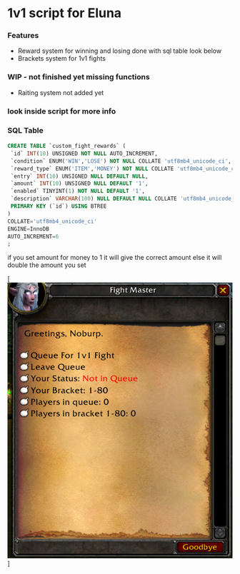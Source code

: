 # 1v1 script for Eluna

### Features

- Reward system for winning and losing done with sql table look below
- Brackets system for 1v1 fights


### WIP - not finished yet missing functions

- Raiting system not added yet

### look inside script for more info

### SQL Table

```sql
CREATE TABLE `custom_fight_rewards` (
 `id` INT(10) UNSIGNED NOT NULL AUTO_INCREMENT,
 `condition` ENUM('WIN','LOSE') NOT NULL COLLATE 'utf8mb4_unicode_ci',
 `reward_type` ENUM('ITEM','MONEY') NOT NULL COLLATE 'utf8mb4_unicode_ci',
 `entry` INT(10) UNSIGNED NULL DEFAULT NULL,
 `amount` INT(10) UNSIGNED NULL DEFAULT '1',
 `enabled` TINYINT(1) NOT NULL DEFAULT '1',
 `description` VARCHAR(100) NULL DEFAULT NULL COLLATE 'utf8mb4_unicode_ci',
 PRIMARY KEY (`id`) USING BTREE
)
COLLATE='utf8mb4_unicode_ci'
ENGINE=InnoDB
AUTO_INCREMENT=6
;
```

if you set amount for money to 1 it will give the correct amount else it will double the amount you set

[![1v1](image.png)]
